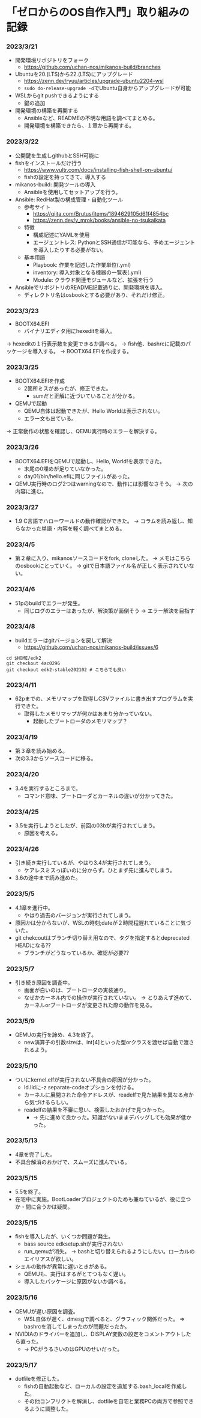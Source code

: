 # 「ゼロからのOS自作入門」取り組みの記録

### 2023/3/21
+ 開発環境リポジトリをフォーク
    + https://github.com/uchan-nos/mikanos-build/branches
+ Ubuntuを20.(LTS)から22.(LTS)にアップグレード
    + https://zenn.dev/ryuu/articles/upgrade-ubuntu2204-wsl
    + `sudo do-release-upgrade -d`でUbuntu自身からアップグレードが可能
+ WSLからgit pushできるようにする
    + 鍵の追加
+ 開発環境の構築を再開する
    + Ansibleなど、READMEの不明な用語を調べてまとめる。
    + 開発環境を構築できたら、１章から再開する。

### 2023/3/22
+ 公開鍵を生成しgithubとSSH可能に
+ fishをインストールだけ行う
    + https://www.vultr.com/docs/installing-fish-shell-on-ubuntu/
    + fishの設定を持ってきて、導入する
+ mikanos-build: 開発ツールの導入
    + Ansibleを使用してセットアップを行う。
+ Ansible: RedHat製の構成管理・自動化ツール
    + 参考サイト
        + https://qiita.com/Brutus/items/1894629105d61f4854bc
        + https://zenn.dev/y_mrok/books/ansible-no-tsukaikata
    + 特徴
        * 構成記述にYAMLを使用
        + エージェントレス: PythonとSSH通信が可能なら、予めエージェントを導入したりする必要がない。
    + 基本用語
        + Playbook: 作業を記述した作業単位(.yml)
        + inventory: 導入対象となる機器の一覧表(.yml)
        + Module: クラウド関連モジュールなど、拡張を行う
+ AnsibleでリポジトリのREADME記載通りに、開発環境を導入。
    + ディレクトリ名はosbookとする必要があり、それだけ修正。

### 2023/3/23
+ BOOTX64.EFI
    + バイナリエディタ用にhexeditを導入。

→ hexeditの１行表示数を変更できるか調べる。
→ fish他、bashrcに記載のパッケージを導入する。
→ BOOTX64.EFIを作成する。

### 2023/3/25
+ BOOTX64.EFIを作成
    + 2箇所ミスがあったが、修正できた。
        + sumだと正解に近づいていることが分かる。
+ QEMUで起動
    + QEMU自体は起動できたが、Hello Worldは表示されない。
    + エラー文も出ている。

→ 正常動作の状態を確認し、QEMU実行時のエラーを解決する。

### 2023/3/26
+ BOOTX64.EFIをQEMUで起動し、Hello, World!を表示できた。
    + 末尾の0埋めが足りていなかった。
    + day01/bin/hello.efiに同じファイルがあった。
+ QEMU実行時のログ2つはwarningなので、動作には影響なさそう。
→ 次の内容に進む。

### 2023/3/27
+ 1.9 C言語でハローワールドの動作確認ができた。
→ コラムを読み返し、知らなかった単語・内容を軽く調べてまとめる。

### 2023/4/5
+ 第２章に入り、mikanosソースコードをfork, cloneした。
→ メモはこちらのosbookにとっていく。
-> gitで日本語ファイル名が正しく表示されていない。

### 2023/4/6
+ 51pのbuildでエラーが発生。
    + 同じログのエラーはあったが、解決策が面倒そう 
-> エラー解決を目指す

### 2023/4/8
+ buildエラーはgitバージョンを戻して解決
    + https://github.com/uchan-nos/mikanos-build/issues/6
```
cd $HOME/edk2
git checkout 4ac0296
git checkout edk2-stable202102 # こちらでも良い
```

### 2023/4/11
+ 62pまでの、メモリマップを取得しCSVファイルに書き出すプログラムを実行できた。
    + 取得したメモリマップが何かはあまり分かっていない。
        + 起動したブートローダのメモリマップ？

### 2023/4/19
+ 第３章を読み始める。
+ 次の3.3からソースコードに移る。

### 2023/4/20
+ 3.4を実行するところまで。
    + コマンド意味、ブートローダとカーネルの違いが分かってきた。

### 2023/4/25
+ 3.5を実行しようとしたが、前回の03bが実行されてしまう。
    + 原因を考える。

### 2023/4/26
+ 引き続き実行しているが、やはり3.4が実行されてしまう。
    + ケアレスミスっぽいのに分からず。ひとまず先に進んでしまう。
+ 3.6の途中まで読み進めた。

### 2023/5/5
+ 4.1章を進行中。
    + やはり過去のバージョンが実行されてしまう。
+ 原因かは分からないが、WSLの時刻;dateが２時間程遅れていることに気づいた。
+ git chekcoutはブランチ切り替え用なので、タグを指定するとdeprecated HEADになる??
    + ブランチがどうなっているか、確認が必要??

### 2023/5/7
+ 引き続き原因を調査中。
    + 画面が白いのは、ブートローダの実装通り。
    + なぜかカーネル内での操作が実行されていない。
-> とりあえず進めて、カーネルorブートローダが変更された際の動作を見る。

### 2023/5/9
+ QEMUの実行を諦め、4.3を終了。
    + new演算子の引数sizeは、int[4]といった型orクラスを渡せば自動で渡されるよう。

### 2023/5/10
+ ついにkernel.elfが実行されない不具合の原因が分かった。
    + ld.lldに-z separate-codeオプションを付ける。
    + カーネルに展開された命令アドレスが、readelfで見た結果を異なる点から気づけるらしい。
    + readelfの結果を不審に思い、検索したおかげで見つかった。
        + → 先に進めて良かった。知識がないままデバッグしても効果が低かった。

### 2023/5/13
+ 4章を完了した。
+ 不具合解消のおかげで、スムーズに進んでいる。

### 2023/5/15
+ 5.5を終了。
+ 在宅中に実施。BootLoaderプロジェクトのためも兼ねているが、役に立つか・間に合うかは疑問。

### 2023/5/15
+ fishを導入したが、いくつか問題が発生。
    + bass source edksetup.shが実行されない
    + run_qemuが消失。
    → bashと切り替えられるようにしたい。ローカルのエイリアスが欲しい。
+ シェルの動作が異常に遅いときがある。
    + QEMUも、実行はするがとてつもなく遅い。
    + 導入したパッケージに原因がないか調べる。

### 2023/5/16
+ QEMUが遅い原因を調査。
    + WSL自体が遅く、dmesgで調べると、グラフィック関係だった。
    => bashrcを消してしまったのが問題だったか。
+ NVIDIAのドライバーを追加し、DISPLAY変数の設定をコメントアウトしたら直った。
    + -> PCがうるさいのはGPUのせいだった。

### 2023/5/17
+ dotfileを修正した。
    + fishの自動起動など、ローカルの設定を追加する.bash_localを作成した。
    + その他コンフリクトを解消し、dotfileを自宅と業務PCの両方で参照できるように調整した。

